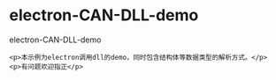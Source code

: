 # electron-CAN-DLL-demo
electron-CAN-DLL-demo

    <p>本示例为electron调用dll的demo，同时包含结构体等数据类型的解析方式。</p>
    <p>有问题欢迎指正</p>
